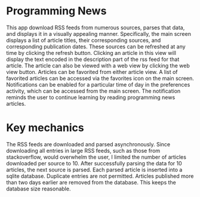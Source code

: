# Programming News
This app download RSS feeds from numerous sources, parses that data, and displays it in a visually appealing manner. Specifically, the main screen displays a list of article titles, their corresponding sources, and corresponding publication dates. These sources can be refreshed at any time by clicking the refresh button. Clicking an article in this view will display the text encoded in the description part of the rss feed for that article. The article can also be viewed with a web view by clicking the web view button. Articles can be favorited from either article view. A list of favorited articles can be accessed via the favorites icon on the main screen. Notifications can be enabled for a particular time of day in the preferences activity, which can be accessed from the main screen. The notification reminds the user to continue learning by reading programming news articles.


# Key mechanics
The RSS feeds are downloaded and parsed asynchronously. Since downloading all entries in large RSS feeds, such as those from stackoverflow, would overwhelm the user, I limited the number of articles downloaded per source to 10. After successfully parsing the data for 10 articles, the next source is parsed. Each parsed article is inserted into a sqlite database. Duplicate entries are not permitted. Articles published more than two days earlier are removed from the database. This keeps the database size reasonable.
